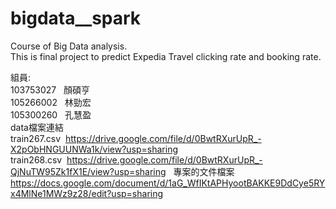 # bigdata__spark
Course of Big Data analysis.  
This is final project to predict Expedia Travel clicking rate and booking rate.  

組員:  
103753027   顏碩亨  
105266002   林勁宏  
105300260   孔慧盈  
data檔案連結  
train267.csv  https://drive.google.com/file/d/0BwtRXurUpR_-X2pObHNGUUNWa1k/view?usp=sharing  
train268.csv  https://drive.google.com/file/d/0BwtRXurUpR_-QjNuTW95Zk1fX1E/view?usp=sharing  
專案的文件檔案      
https://docs.google.com/document/d/1aG_WfIKtAPHyootBAKKE9DdCye5RYx4MlNe1MWz9z28/edit?usp=sharing

